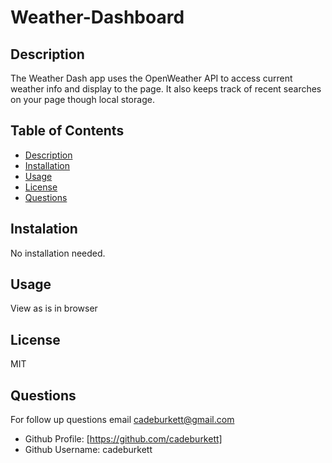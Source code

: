   # Weather-Dashboard

  ## Description
  The Weather Dash app uses the OpenWeather API to access current weather info and display to the page. It also keeps track of recent searches on your page though local storage.

  ## Table of Contents
  * [Description](#description)
  * [Installation](#installation)
  * [Usage](#usage)
  * [License](#license)
  * [Questions](#questions)

  ## Instalation
  No installation needed.

  ## Usage
  View as is in browser

  ## License
  MIT

  ## Questions
  For follow up questions email cadeburkett@gmail.com
  * Github Profile: [https://github.com/cadeburkett]
  * Github Username: cadeburkett

